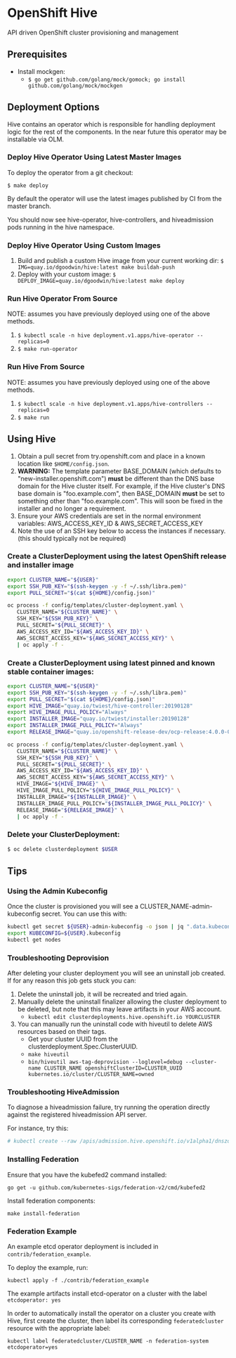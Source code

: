 # OpenShift Hive
API driven OpenShift cluster provisioning and management

## Prerequisites

 * Install mockgen:
   * `$ go get github.com/golang/mock/gomock; go install github.com/golang/mock/mockgen`

## Deployment Options

Hive contains an operator which is responsible for handling deployment logic for the rest of the components. In the near future this operator may be installable via OLM.

### Deploy Hive Operator Using Latest Master Images

To deploy the operator from a git checkout:

  `$ make deploy`

By default the operator will use the latest images published by CI from the master branch.

You should now see hive-operator, hive-controllers, and hiveadmission pods running in the hive namespace.

### Deploy Hive Operator Using Custom Images

 1. Build and publish a custom Hive image from your current working dir: `$ IMG=quay.io/dgoodwin/hive:latest make buildah-push`
 1. Deploy with your custom image: `$ DEPLOY_IMAGE=quay.io/dgoodwin/hive:latest make deploy`

### Run Hive Operator From Source

NOTE: assumes you have previously deployed using one of the above methods.

 1. `$ kubectl scale -n hive deployment.v1.apps/hive-operator --replicas=0`
 1. `$ make run-operator`

### Run Hive From Source

NOTE: assumes you have previously deployed using one of the above methods.

 1. `$ kubectl scale -n hive deployment.v1.apps/hive-controllers --replicas=0`
 1. `$ make run`

## Using Hive

1. Obtain a pull secret from try.openshift.com and place in a known location like `$HOME/config.json`.
1. **WARNING:** The template parameter BASE_DOMAIN (which defaults to "new-installer.openshift.com") **must** be different than the DNS base domain for the Hive cluster itself. For example, if the Hive cluster's DNS base domain is "foo.example.com", then BASE_DOMAIN **must** be set to something other than "foo.example.com". This will soon be fixed in the installer and no longer a requirement.
1. Ensure your AWS credentials are set in the normal environment variables: AWS_ACCESS_KEY_ID & AWS_SECRET_ACCESS_KEY
1. Note the use of an SSH key below to access the instances if necessary. (this should typically not be required)

### Create a ClusterDeployment using the latest OpenShift release and installer image

```bash
export CLUSTER_NAME="${USER}"
export SSH_PUB_KEY="$(ssh-keygen -y -f ~/.ssh/libra.pem)"
export PULL_SECRET="$(cat ${HOME}/config.json)"

oc process -f config/templates/cluster-deployment.yaml \
   CLUSTER_NAME="${CLUSTER_NAME}" \
   SSH_KEY="${SSH_PUB_KEY}" \
   PULL_SECRET="${PULL_SECRET}" \
   AWS_ACCESS_KEY_ID="${AWS_ACCESS_KEY_ID}" \
   AWS_SECRET_ACCESS_KEY="${AWS_SECRET_ACCESS_KEY}" \
   | oc apply -f -
```

### Create a ClusterDeployment using latest pinned and known stable container images:

```bash
export CLUSTER_NAME="${USER}"
export SSH_PUB_KEY="$(ssh-keygen -y -f ~/.ssh/libra.pem)"
export PULL_SECRET="$(cat ${HOME}/config.json)"
export HIVE_IMAGE="quay.io/twiest/hive-controller:20190128"
export HIVE_IMAGE_PULL_POLICY="Always"
export INSTALLER_IMAGE="quay.io/twiest/installer:20190128"
export INSTALLER_IMAGE_PULL_POLICY="Always"
export RELEASE_IMAGE="quay.io/openshift-release-dev/ocp-release:4.0.0-0.1"

oc process -f config/templates/cluster-deployment.yaml \
   CLUSTER_NAME="${CLUSTER_NAME}" \
   SSH_KEY="${SSH_PUB_KEY}" \
   PULL_SECRET="${PULL_SECRET}" \
   AWS_ACCESS_KEY_ID="${AWS_ACCESS_KEY_ID}" \
   AWS_SECRET_ACCESS_KEY="${AWS_SECRET_ACCESS_KEY}" \
   HIVE_IMAGE="${HIVE_IMAGE}" \
   HIVE_IMAGE_PULL_POLICY="${HIVE_IMAGE_PULL_POLICY}" \
   INSTALLER_IMAGE="${INSTALLER_IMAGE}" \
   INSTALLER_IMAGE_PULL_POLICY="${INSTALLER_IMAGE_PULL_POLICY}" \
   RELEASE_IMAGE="${RELEASE_IMAGE}" \
   | oc apply -f -
```


### Delete your ClusterDeployment:

```bash
$ oc delete clusterdeployment $USER
```
## Tips

### Using the Admin Kubeconfig

Once the cluster is provisioned you will see a CLUSTER_NAME-admin-kubeconfig secret. You can use this with:

```bash
kubectl get secret ${USER}-admin-kubeconfig -o json | jq ".data.kubeconfig" -r | base64 -d > ${USER}.kubeconfig
export KUBECONFIG=${USER}.kubeconfig
kubectl get nodes
```

### Troubleshooting Deprovision

After deleting your cluster deployment you will see an uninstall job created. If for any reason this job gets stuck you can:

 1. Delete the uninstall job, it will be recreated and tried again.
 1. Manually delete the uninstall finalizer allowing the cluster deployment to be deleted, but note that this may leave artifacts in your AWS account.
    * `kubectl edit clusterdeployments.hive.openshift.io YOURCLUSTER`
 1. You can manually run the uninstall code with hiveutil to delete AWS resources based on their tags.
    * Get your cluster UUID from the clusterdeployment.Spec.ClusterUUID.
    * `make hiveutil`
    * `bin/hiveutil aws-tag-deprovision --loglevel=debug --cluster-name CLUSTER_NAME openshiftClusterID=CLUSTER_UUID kubernetes.io/cluster/CLUSTER_NAME=owned`

### Troubleshooting HiveAdmission

To diagnose a hiveadmission failure, try running the operation directly against the registered hiveadmission API server.

For instance, try this:
```sh
# kubectl create --raw /apis/admission.hive.openshift.io/v1alpha1/dnszones -f config/samples/hiveadmission-review-failure.json -v 8 | jq
```

### Installing Federation

Ensure that you have the kubefed2 command installed:

```
go get -u github.com/kubernetes-sigs/federation-v2/cmd/kubefed2
```

Install federation components:

```
make install-federation
```

### Federation Example

An example etcd operator deployment is included in `contrib/federation_example`.

To deploy the example, run:

```
kubectl apply -f ./contrib/federation_example
```

The example artifacts install etcd-operator on a cluster with the label `etcdoperator: yes`

In order to automatically install the operator on a cluster  you create with Hive,
first create the cluster, then label its corresponding `federatedcluster` resource with
the appropriate label:

```
kubectl label federatedcluster/CLUSTER_NAME -n federation-system etcdoperator=yes
```
